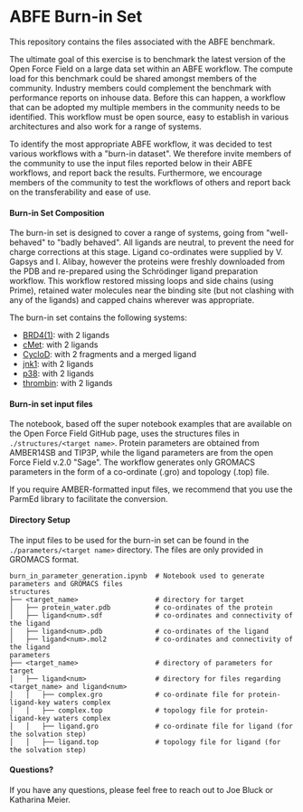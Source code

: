 # ABFE Burn-in Set

This repository contains the files associated with the ABFE benchmark. 

The ultimate goal of this exercise is to benchmark the latest version of the Open Force Field on a large data set within an ABFE workflow.
The compute load for this benchmark could be shared amongst members of the community. Industry members could complement the benchmark with performance reports on inhouse data. 
Before this can happen, a workflow that can be adopted my multiple members in the community needs to be identified. 
This workflow must be open source, easy to establish in various architectures and also work for a range of systems. 

To identify the most appropriate ABFE workflow, it was decided to test various workflows with a "burn-in dataset".
We therefore invite members of the community to use the input files reported below in their ABFE workflows, and report back the results.
Furthermore, we encourage members of the community to test the workflows of others and report back on the transferability and ease of use. 

#### Burn-in Set Composition
The burn-in set is designed to cover a range of systems, going from "well-behaved" to "badly behaved".
All ligands are neutral, to prevent the need for charge corrections at this stage.
Ligand co-ordinates were supplied by V. Gapsys and I. Alibay, however the proteins were freshly downloaded from the PDB and re-prepared using the Schrödinger ligand preparation workflow.
This workflow restored missing loops and side chains (using Prime), retained water molecules near the binding site (but not clashing with any of the ligands) and capped chains wherever was appropriate.
  
The burn-in set contains the following systems:
- <a href="https://pubs.rsc.org/en/content/articlelanding/2016/sc/c5sc02678d">BRD4(1)</a>: with 2 ligands
- <a href="https://pubs.rsc.org/en/content/articlepdf/2020/sc/c9sc03754c ">cMet</a>: with 2 ligands
- <a href="https://www.sciencedirect.com/science/article/pii/S0960894X19306754">CycloD</a>: with 2 fragments and a merged ligand
- <a href="https://pubs.acs.org/doi/10.1021/jm060199b">jnk1</a>: with 2 ligands
- <a href="https://pubs.acs.org/doi/pdf/10.1021/jm101423y">p38</a>: with 2 ligands
- <a href="https://www.sciencedirect.com/science/article/pii/S0022283609005075?via%3Dihub">thrombin</a>: with 2 ligands

#### Burn-in set input files

The notebook, based off the super notebook examples that are available on the Open Force Field GitHub page, uses the structures files in `./structures/<target name>`.
Protein parameters are obtained from AMBER14SB and TIP3P, while the ligand parameters are from the open Force Field v.2.0 "Sage".
The workflow generates only GROMACS parameters in the form of a co-ordinate (.gro) and topology (.top) file. 

If you require AMBER-formatted input files, we recommend that you use the ParmEd library to facilitate the conversion. 

#### Directory Setup

The input files to be used for the burn-in set can be found in the `./parameters/<target name>` directory.  The files are only provided in GROMACS format. 

```
burn_in_parameter_generation.ipynb  # Notebook used to generate parameters and GROMACS files
structures
├── <target_name>                   # directory for target
│   ├── protein_water.pdb           # co-ordinates of the protein
│   ├── ligand<num>.sdf             # co-ordinates and connectivity of the ligand
│   ├── ligand<num>.pdb             # co-ordinates of the ligand
│   ├── ligand<num>.mol2            # co-ordinates and connectivity of the ligand
parameters
├── <target_name>                   # directory of parameters for target 
│   ├── ligand<num>                 # directory for files regarding <target_name> and ligand<num> 
│   │   ├── complex.gro             # co-ordinate file for protein-ligand-key waters complex
│   │   ├── complex.top             # topology file for protein-ligand-key waters complex
│   │   ├── ligand.gro              # co-ordinate file for ligand (for the solvation step)
│   │   ├── ligand.top              # topology file for ligand (for the solvation step)
```

#### Questions?

If you have any questions, please feel free to reach out to Joe Bluck or Katharina Meier. 
